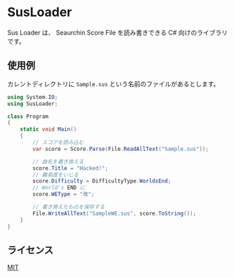 # SusLoader

Sus Loader は、 Seaurchin Score File を読み書きできる C# 向けのライブラリです。

## 使用例

カレントディレクトリに `Sample.sus` という名前のファイルがあるとします。

```cs
using System.IO;
using SusLoader;

class Program
{
	static void Main()
	{
		// スコアを読み込む
		var score = Score.Parse(File.ReadAllText("Sample.sus"));

		// 曲名を書き換える
		score.Title = "Hacked!";
		// 難易度をいじる
		score.Difficulty = DifficultyType.WorldsEnd;
		// World's END に
		score.WEType = "改";

		// 書き換えたものを保存する
		File.WriteAllText("SampleWE.sus", score.ToString());
	}
}
```

## ライセンス

[MIT](LICENSE)